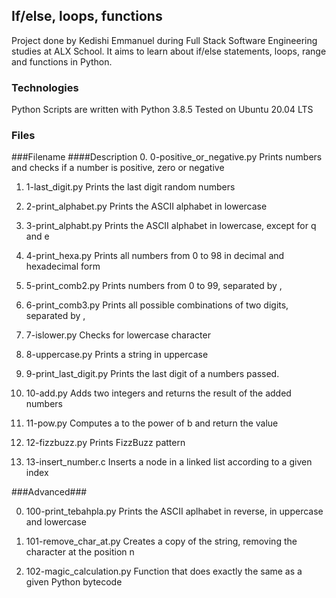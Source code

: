 ## If/else, loops, functions ###

Project done by Kedishi Emmanuel during Full Stack Software Engineering studies at ALX School.
It aims to learn about if/else statements, loops, range and functions in Python.

### Technologies ###

Python Scripts are written with Python 3.8.5
Tested on Ubuntu 20.04 LTS

### Files ###

###Filename	                       ####Description
0. 0-positive_or_negative.py	Prints numbers and checks if a number is positive, zero or negative

1. 1-last_digit.py	        Prints the last digit random numbers

2. 2-print_alphabet.py	        Prints the ASCII alphabet in lowercase

3. 3-print_alphabt.py	        Prints the ASCII alphabet in lowercase, except for q and e

4. 4-print_hexa.py	        Prints all numbers from 0 to 98 in decimal and hexadecimal form

5. 5-print_comb2.py	        Prints numbers from 0 to 99, separated by ,

6. 6-print_comb3.py	        Prints all possible combinations of two digits, separated by ,

7. 7-islower.py	                Checks for lowercase character

8. 8-uppercase.py	        Prints a string in uppercase

9. 9-print_last_digit.py        Prints the last digit of a numbers passed.

10. 10-add.py	                Adds two integers and returns the result of the added numbers

11. 11-pow.py	                Computes a to the power of b and return the value

12. 12-fizzbuzz.py	        Prints FizzBuzz pattern

13. 13-insert_number.c	        Inserts a node in a linked list according to a given index

###Advanced###

0. 100-print_tebahpla.py	Prints the ASCII aplhabet in reverse, in uppercase and lowercase

1. 101-remove_char_at.py	Creates a copy of the string, removing the character at the position n

2. 102-magic_calculation.py	Function that does exactly the same as a given Python bytecode

